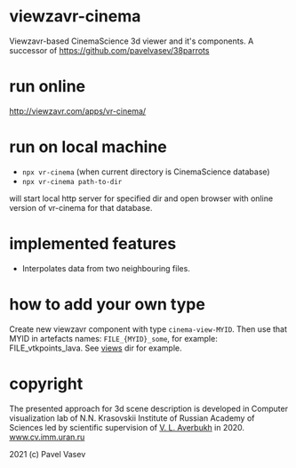 # viewzavr-cinema

Viewzavr-based CinemaScience 3d viewer and it's components.
A successor of https://github.com/pavelvasev/38parrots

# run online

http://viewzavr.com/apps/vr-cinema/

# run on local machine

* `npx vr-cinema` (when current directory is CinemaScience database)
* `npx vr-cinema path-to-dir`

will start local http server for specified dir and open browser with online version of vr-cinema for that database.

# implemented features

* Interpolates data from two neighbouring files.

# how to add your own type

Create new viewzavr component with type `cinema-view-MYID`.
Then use that MYID in artefacts names: `FILE_{MYID}_some`, for example: FILE_vtkpoints_lava.
See [views](views) dir for example.

# copyright

The presented approach for 3d scene description is developed in Computer visualization lab 
of N.N. Krasovskii Institute of Russian Academy of Sciences led by scientific supervision 
of [V. L. Averbukh](https://www.researchgate.net/profile/Vladimir_Averbukh) in 2020. www.cv.imm.uran.ru

2021 (c) Pavel Vasev
